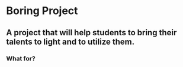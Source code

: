 # Boring Project

A project that will help students to bring their talents to light and to utilize them.
---
### What for?
